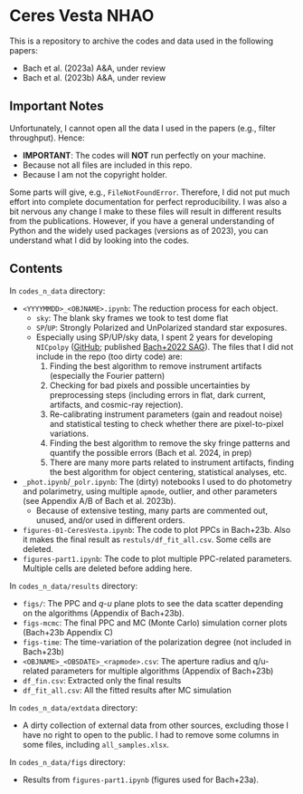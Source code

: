 # Ceres Vesta NHAO

This is a repository to archive the codes and data used in the following papers:
* Bach et al. (2023a) A&A, under review
* Bach et al. (2023b) A&A, under review

## Important Notes
Unfortunately, I cannot open all the data I used in the papers (e.g., filter throughput). Hence:

* **IMPORTANT**: The codes will **NOT** run perfectly on your machine.
* Because not all files are included in this repo.
* Because I am not the copyright holder.

Some parts will give, e.g., ``FileNotFoundError``. Therefore, I did not put much effort into complete documentation for perfect reproducibility. I was also a bit nervous any change I make to these files will result in different results from the publications. However, if you have a general understanding of Python and the widely used packages (versions as of 2023), you can understand what I did by looking into the codes.


## Contents

In ``codes_n_data`` directory:
* ``<YYYYMMDD>_<OBJNAME>.ipynb``: The reduction process for each object.
  * ``sky``: The blank sky frames we took to test dome flat
  * ``SP``/``UP``: Strongly Polarized and UnPolarized standard star exposures.
  * Especially using SP/UP/sky data, I spent 2 years for developing ``NICpolpy`` ([GitHub](https://github.com/ysBach/NICpolpy); published [Bach+2022 SAG](https://ui.adsabs.harvard.edu/abs/2022arXiv221214167B/abstract)). The files that I did not include in the repo (too dirty code) are:
    1. Finding the best algorithm to remove instrument artifacts (especially the Fourier pattern)
    2. Checking for bad pixels and possible uncertainties by preprocessing steps (including errors in flat, dark current, artifacts, and cosmic-ray rejection).
    3. Re-calibrating instrument parameters (gain and readout noise) and statistical testing to check whether there are pixel-to-pixel variations.
    4. Finding the best algorithm to remove the sky fringe patterns and quantify the possible errors (Bach et al. 2024, in prep)
    5. There are many more parts related to instrument artifacts, finding the best algorithm for object centering, statistical analyses, etc.
* ``_phot.ipynb``/``_polr.ipynb``: The (dirty) notebooks I used to do photometry and polarimetry, using multiple `apmode`, outlier, and other parameters (see Appendix A/B of Bach et al. 2023b).
  * Because of extensive testing, many parts are commented out, unused, and/or used in different orders.
* ``figures-01-CeresVesta.ipynb``: The code to plot PPCs in Bach+23b. Also it makes the final result as ``restuls/df_fit_all.csv``. Some cells are deleted.
* ``figures-part1.ipynb``: The code to plot multiple PPC-related parameters. Multiple cells are deleted before adding here.

In ``codes_n_data/results`` directory:
* ``figs/``: The PPC and $q$-$u$ plane plots to see the data scatter depending on the algorithms (Appendix of Bach+23b).
* ``figs-mcmc``: The final PPC and MC (Monte Carlo) simulation corner plots (Bach+23b Appendix C)
* ``figs-time``: The time-variation of the polarization degree (not included in Bach+23b)
* ``<OBJNAME>_<OBSDATE>_<rapmode>.csv``: The aperture radius and q/u-related parameters for multiple algorithms (Appendix of Bach+23b)
* ``df_fin.csv``: Extracted only the final results
* ``df_fit_all.csv``: All the fitted results after MC simulation

In ``codes_n_data/extdata`` directory:
* A dirty collection of external data from other sources, excluding those I have no right to open to the public. I had to remove some columns in some files, including ``all_samples.xlsx``.


In ``codes_n_data/figs`` directory:
* Results from ``figures-part1.ipynb`` (figures used for Bach+23a).